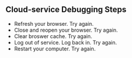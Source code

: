 Cloud-service Debugging Steps
----

- Refresh your browser. Try again.
- Close and reopen your browser. Try again.
- Clear broswer cache. Try again.
- Log out of service. Log back in. Try again.
- Restart your computer. Try again.
